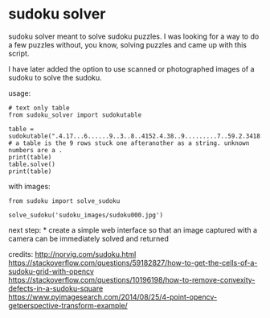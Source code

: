 # sudoku solver

sudoku solver meant to solve sudoku puzzles. I was looking for a way to do a few puzzles without, you know, solving puzzles and came up with this script.

I have later added the option to use scanned or photographed images of a sudoku to solve the sudoku.

usage:

    # text only table
    from sudoku_solver import sudokutable
    
    table = sudokutable(".4.17...6......9..3..8..4152.4.38..9.........7..59.2.3418..6..7..3......5...81.3.")
    # a table is the 9 rows stuck one afteranother as a string. unknown numbers are a . 
    print(table)
    table.solve()
    print(table)


with images:
    
    from sudoku import solve_sudoku
    
    solve_sudoku('sudoku_images/sudoku000.jpg')


next step: 
    * create a simple web interface so that an image captured with a camera can be immediately solved and returned
    



credits:  http://norvig.com/sudoku.html 
          https://stackoverflow.com/questions/59182827/how-to-get-the-cells-of-a-sudoku-grid-with-opencv
          https://stackoverflow.com/questions/10196198/how-to-remove-convexity-defects-in-a-sudoku-square
          https://www.pyimagesearch.com/2014/08/25/4-point-opencv-getperspective-transform-example/

